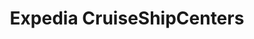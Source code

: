 ---
title: "Expedia CruiseShipCenters"
url: /staten-island/expedia-cruiseshipcenters/
shop: travel agency
---